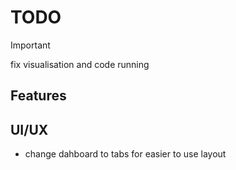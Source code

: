 # TODO

> [!IMPORTANT]
> fix visualisation and code running

## Features

## UI/UX
- change dahboard to tabs for easier to use layout